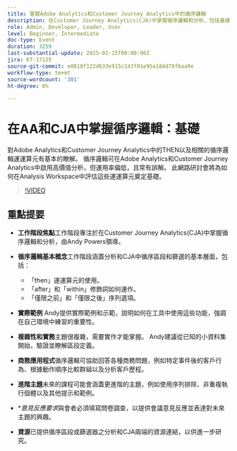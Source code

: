 ```yaml
---
title: 掌握Adobe Analytics和Customer Journey Analytics中的循序邏輯
description: 在Customer Journey Analytics(CJA)中掌握循序邏輯和分析，包括基礎層面、實務範例和業務應用程式，如Andy Powers的工作階段中所述。
role: Admin, Developer, Leader, User
level: Beginner, Intermediate
doc-type: Event
duration: 3259
last-substantial-update: 2025-01-15T00:00:00Z
jira: KT-17125
source-git-commit: e0810f122d633e915c143f01e95a184d78f6aa9e
workflow-type: tm+mt
source-wordcount: '301'
ht-degree: 0%

---
```



# 在AA和CJA中掌握循序邏輯：基礎

對Adobe Analytics和Customer Journey Analytics中的THEN以及相關的循序邏輯運運算元有基本的瞭解。 循序邏輯可在Adobe Analytics和Customer Journey Analytics中啟用高價值分析，但運用率偏低，且常有誤解。 此網路研討會將為如何在Analysis Workspace中評估這些運運算元奠定基礎。

>[!VIDEO](https://video.tv.adobe.com/v/3442925/?learn=on&enablevpops)

## 重點提要

* **工作階段焦點**&#x200B;工作階段專注於在Customer Journey Analytics(CJA)中掌握循序邏輯和分析，由Andy Powers領導。
* **循序邏輯基本概念**&#x200B;工作階段涵蓋分析和CJA中循序區段和篩選的基本層面，包括：

   * 「then」運運算元的使用。
   * 「after」和「within」修飾詞如何運作。
   * 「僅限之前」和「僅限之後」序列選項。

* **實際範例** Andy提供實際範例和示範，說明如何在工具中使用這些功能，強調在自己環境中練習的重要性。
* **複雜性和實務**&#x200B;主題很複雜，需要實作才能掌握。 Andy建議從已知的小資料集開始，驗證並瞭解區段定義。
* **商務應用程式**&#x200B;循序邏輯可協助回答各種商務問題，例如特定事件後的客戶行為、根據動作順序比較群組以及分析客戶歷程。
* **進階主題**&#x200B;未來的課程可能會涵蓋更進階的主題，例如使用序列排除、非重複執行個體以及其他提示和範例。
* **意見反應要求*&#x200B;與會者必須填寫問卷調查，以提供會議意見反應並表達對未來主題的興趣。
* **資源**&#x200B;已提供循序區段或篩選器之分析和CJA兩端的資源連結，以供進一步研究。
